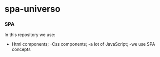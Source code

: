 # spa-universo

### SPA


In this repository we use:
- Html components;
-Css components;
-a lot of JavaScript;
-we use SPA concepts
